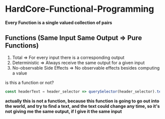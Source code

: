 # HardCore-Functional-Programming

**Every Function is a single valued collection of pairs**

## Functions (Same Input Same Output => Pure Functions)

1. Total => For every input there is a corresponding output
2. Deterministic => Always receive the same output for a given input
3. No-observable Side Effects => No observable effects besides computing a value


is this a function or not?

```js
const headerText = header_selector => querySelector(header_selector).text();
```

**actually this is not a function, because this function is going to go out into the world, and try to find a text, and the text could change any time, so it's not giving me the same output, if I give it the same input**

